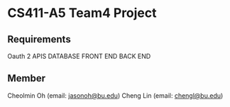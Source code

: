 # CS411-A5 Team4 Project
## Requirements
Oauth
2 APIS
DATABASE
FRONT END
BACK END
## Member
Cheolmin Oh (email: jasonoh@bu.edu)
Cheng Lin (email: chengl@bu.edu)
